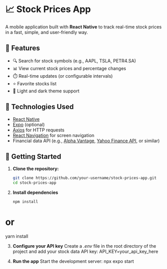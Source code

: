 # 📈 Stock Prices App

A mobile application built with **React Native** to track real-time stock prices in a fast, simple, and user-friendly way.

## 🧩 Features

- 🔍 Search for stock symbols (e.g., AAPL, TSLA, PETR4.SA)
- 📊 View current stock prices and percentage changes
- ⏱️ Real-time updates (or configurable intervals)
- ⭐ Favorite stocks list
- 🌙 Light and dark theme support

## 📱 Technologies Used

- [React Native](https://reactnative.dev/)
- [Expo](https://expo.dev/) (optional)
- [Axios](https://axios-http.com/) for HTTP requests
- [React Navigation](https://reactnavigation.org/) for screen navigation
- Financial data API (e.g., [Alpha Vantage](https://www.alphavantage.co/), [Yahoo Finance API](https://www.yahoofinanceapi.com/), or similar)

## 🚀 Getting Started

1. **Clone the repository:**
   ```bash
   git clone https://github.com/your-username/stock-prices-app.git
   cd stock-prices-app
   
2. **Install dependencies**
   ```bash
   npm install
  # or
   yarn install
   
3. **Configure your API key**
   Create a *.env* file in the root directory of the project and add your stock data API key:
   API_KEY=your_api_key_here

4. **Run the app**
   Start the development server:
   npx expo start
